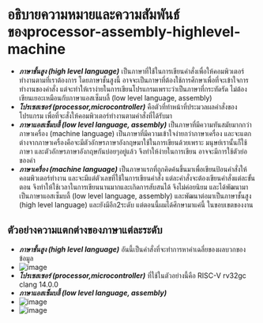 # อธิบายความหมายและความสัมพันธ์ของprocessor-assembly-highlevel-machine
- ***ภาษาชั้นสูง (high level language)*** เป็นภาษาที่ใช้ในการเขียนคำสั่งเพื่อให้คอมพิวเตอร์ทำงานตามที่เราต้องการ โดยภาษาชั้นสูงนี้ อาจจะเป็นภาษาที่ต้องใช้การศึกษาเพื่อที่จะเข้าใจการทำงานของคำสั่ง แต่จะทำให้เราง่ายในการเขียนโปรแกรมเพราะว่าเป็นภาษาที่กระทัดรัด ไม่ต้องเขียนเยอะเหมือนกับภาษาแอสเซ็มบลี้ (low level language, assembly) 
- ***โปรเซสเซอร์ (processor,microcontroller)*** คือตัวที่ทำหน้าที่ประมวลผลคำสั่งของโปรแกรม เพื่อที่จะสั่งให้คอมพิวเตอร์ทำงานตามคำสั่งที่ได้รับมา 
- ***ภาษาแอสเซ็มบลี้ (low level language, assembly)*** เป็นภาษาที่มีความทันสมัยมากกว่าภาษาเครื่อง (machine language) เป็นภาษาที่มีความเข้าใจง่ายกว่าภาษาเครื่อง และจะแตกต่างจากภาษาเครื่องคือจะมีตัวอักษรภาษาอังกฤษมาใช้ในการเขียนด้วยเพราะ มนุษย์เรานั้นก็ใช้ภาษา และตัวอักษรภาษาอังกฤษกันบ่อยๆอยู่แล้ว จึงทำให้ง่ายในการเขียน อาจจะมีการใช้ตัวย่อของคำ
- ***ภาษาเครื่อง (machine language)*** เป็นภาษาแรกที่ถูกคิดค้นขึ้นมาเพื่อเขียนป้อนคำสั่งให้คอมพิวเตอร์ทำงาน และจะมีแต่ตัวเลขที่ใช้ในการเขียนคำสั่ง แต่ละคำสั่งจะต้องเขียนคำสั่งแต่ละขั้นตอน จึงทำให้ใช้เวลาในการเขียนนานมากและเกิดการสับสนได้ จึงไม่ค่อยนิยม และได้พัฒนามาเป็นภาษาแอสเซ็มบลี้ (low level language, assembly) และพัฒนาต่อมาเป็นภาษาชั้นสูง (high level language) และยังมีอีก2ระดับ แต่ตอนนี้ผมได้ศึกษามาแค่นี้ ในขอบเขตของงาน
## ตัวอย่างความแตกต่างของภาษาแต่ละระดับ
- ***ภาษาชั้นสูง (high level language)*** อันนี้เป็นคำสั่งที่จะทำการหาค่าเฉลี่ยของผลบวกของข้อมูล
- ![image](https://user-images.githubusercontent.com/98943805/161977027-7d1d6f00-3234-4951-b375-ac675c0e51f1.png)
- ***โปรเซสเซอร์ (processor,microcontroller)*** ที่ใช้ในตัวอย่างนี้คือ RISC-V rv32gc clang 14.0.0
- ***ภาษาแอสเซ็มบลี้ (low level language, assembly)***
- ![image](https://user-images.githubusercontent.com/98943805/162047850-07d5cb6b-df3b-4665-b2af-4aaffa2050dd.png)
- ![image](https://user-images.githubusercontent.com/98943805/162047954-784dbc32-3741-4db5-8b3c-66561fcfbf1f.png)



